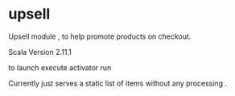 upsell
======

Upsell module , to help promote products on checkout.

Scala Version 2.11.1

to launch execute activator run

Currently just serves a static list of items without any processing .
